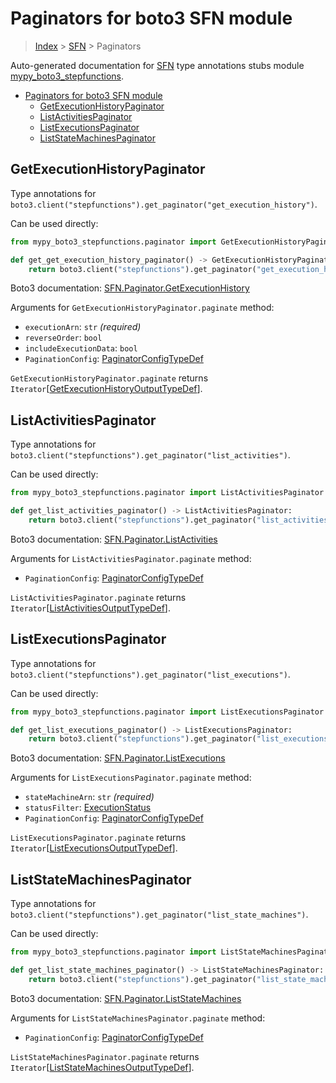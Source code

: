 # Paginators for boto3 SFN module

> [Index](../README.md) > [SFN](./README.md) > Paginators

Auto-generated documentation for
[SFN](https://boto3.amazonaws.com/v1/documentation/api/latest/reference/services/stepfunctions.html#SFN)
type annotations stubs module
[mypy_boto3_stepfunctions](https://pypi.org/project/mypy-boto3-stepfunctions/).

- [Paginators for boto3 SFN module](#paginators-for-boto3-sfn-module)
  - [GetExecutionHistoryPaginator](#getexecutionhistorypaginator)
  - [ListActivitiesPaginator](#listactivitiespaginator)
  - [ListExecutionsPaginator](#listexecutionspaginator)
  - [ListStateMachinesPaginator](#liststatemachinespaginator)

## GetExecutionHistoryPaginator

Type annotations for
`boto3.client("stepfunctions").get_paginator("get_execution_history")`.

Can be used directly:

```python
from mypy_boto3_stepfunctions.paginator import GetExecutionHistoryPaginator

def get_get_execution_history_paginator() -> GetExecutionHistoryPaginator:
    return boto3.client("stepfunctions").get_paginator("get_execution_history")
```

Boto3 documentation:
[SFN.Paginator.GetExecutionHistory](https://boto3.amazonaws.com/v1/documentation/api/latest/reference/services/stepfunctions.html#SFN.Paginator.GetExecutionHistory)

Arguments for `GetExecutionHistoryPaginator.paginate` method:

- `executionArn`: `str` *(required)*
- `reverseOrder`: `bool`
- `includeExecutionData`: `bool`
- `PaginationConfig`:
  [PaginatorConfigTypeDef](https://vemel.github.io/boto3_stubs_docs/mypy_boto3_stepfunctions/type_defs.html#paginatorconfigtypedef)

`GetExecutionHistoryPaginator.paginate` returns
`Iterator`\[[GetExecutionHistoryOutputTypeDef](https://vemel.github.io/boto3_stubs_docs/mypy_boto3_stepfunctions/type_defs.html#getexecutionhistoryoutputtypedef)\].

## ListActivitiesPaginator

Type annotations for
`boto3.client("stepfunctions").get_paginator("list_activities")`.

Can be used directly:

```python
from mypy_boto3_stepfunctions.paginator import ListActivitiesPaginator

def get_list_activities_paginator() -> ListActivitiesPaginator:
    return boto3.client("stepfunctions").get_paginator("list_activities")
```

Boto3 documentation:
[SFN.Paginator.ListActivities](https://boto3.amazonaws.com/v1/documentation/api/latest/reference/services/stepfunctions.html#SFN.Paginator.ListActivities)

Arguments for `ListActivitiesPaginator.paginate` method:

- `PaginationConfig`:
  [PaginatorConfigTypeDef](https://vemel.github.io/boto3_stubs_docs/mypy_boto3_stepfunctions/type_defs.html#paginatorconfigtypedef)

`ListActivitiesPaginator.paginate` returns
`Iterator`\[[ListActivitiesOutputTypeDef](https://vemel.github.io/boto3_stubs_docs/mypy_boto3_stepfunctions/type_defs.html#listactivitiesoutputtypedef)\].

## ListExecutionsPaginator

Type annotations for
`boto3.client("stepfunctions").get_paginator("list_executions")`.

Can be used directly:

```python
from mypy_boto3_stepfunctions.paginator import ListExecutionsPaginator

def get_list_executions_paginator() -> ListExecutionsPaginator:
    return boto3.client("stepfunctions").get_paginator("list_executions")
```

Boto3 documentation:
[SFN.Paginator.ListExecutions](https://boto3.amazonaws.com/v1/documentation/api/latest/reference/services/stepfunctions.html#SFN.Paginator.ListExecutions)

Arguments for `ListExecutionsPaginator.paginate` method:

- `stateMachineArn`: `str` *(required)*
- `statusFilter`:
  [ExecutionStatus](https://vemel.github.io/boto3_stubs_docs/mypy_boto3_stepfunctions/literals.html#executionstatus)
- `PaginationConfig`:
  [PaginatorConfigTypeDef](https://vemel.github.io/boto3_stubs_docs/mypy_boto3_stepfunctions/type_defs.html#paginatorconfigtypedef)

`ListExecutionsPaginator.paginate` returns
`Iterator`\[[ListExecutionsOutputTypeDef](https://vemel.github.io/boto3_stubs_docs/mypy_boto3_stepfunctions/type_defs.html#listexecutionsoutputtypedef)\].

## ListStateMachinesPaginator

Type annotations for
`boto3.client("stepfunctions").get_paginator("list_state_machines")`.

Can be used directly:

```python
from mypy_boto3_stepfunctions.paginator import ListStateMachinesPaginator

def get_list_state_machines_paginator() -> ListStateMachinesPaginator:
    return boto3.client("stepfunctions").get_paginator("list_state_machines")
```

Boto3 documentation:
[SFN.Paginator.ListStateMachines](https://boto3.amazonaws.com/v1/documentation/api/latest/reference/services/stepfunctions.html#SFN.Paginator.ListStateMachines)

Arguments for `ListStateMachinesPaginator.paginate` method:

- `PaginationConfig`:
  [PaginatorConfigTypeDef](https://vemel.github.io/boto3_stubs_docs/mypy_boto3_stepfunctions/type_defs.html#paginatorconfigtypedef)

`ListStateMachinesPaginator.paginate` returns
`Iterator`\[[ListStateMachinesOutputTypeDef](https://vemel.github.io/boto3_stubs_docs/mypy_boto3_stepfunctions/type_defs.html#liststatemachinesoutputtypedef)\].
